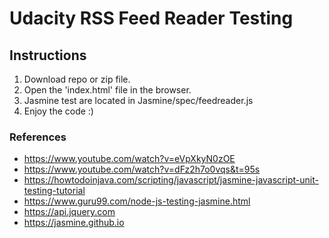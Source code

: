 # Udacity RSS Feed Reader Testing

## Instructions 

1. Download repo or zip file.
2. Open the 'index.html' file in the browser.
3. Jasmine test are located in Jasmine/spec/feedreader.js
4. Enjoy the code :)

### References 

- https://www.youtube.com/watch?v=eVpXkyN0zOE
- https://www.youtube.com/watch?v=dFz2h7o0vqs&t=95s
- https://howtodoinjava.com/scripting/javascript/jasmine-javascript-unit-testing-tutorial
- https://www.guru99.com/node-js-testing-jasmine.html
- https://api.jquery.com
- https://jasmine.github.io

